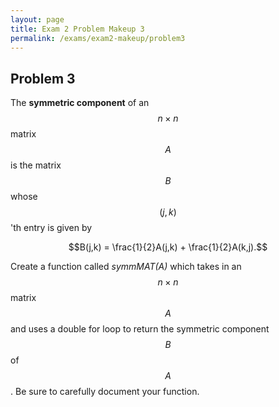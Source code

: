 ```yaml
---
layout: page
title: Exam 2 Problem Makeup 3
permalink: /exams/exam2-makeup/problem3
---
```


## Problem 3

The **symmetric component** of an $$n\times n$$ matrix $$A$$ is the matrix $$B$$ whose $$(j,k)$$'th entry is given by

$$B(j,k) = \frac{1}{2}A(j,k) + \frac{1}{2}A(k,j).$$

Create a function called *symmMAT(A)* which takes in an $$n\times n$$ matrix $$A$$ and uses a double for loop to return the symmetric component $$B$$ of $$A$$.
Be sure to carefully document your function.

